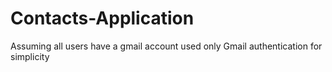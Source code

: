 # Contacts-Application

  Assuming all users have a gmail account
  used only Gmail authentication for simplicity